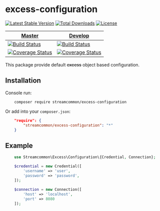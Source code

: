 # excess-configuration
[![Latest Stable Version](https://poser.pugx.org/streamcommon/excess-configuration/v/stable)](https://packagist.org/packages/streamcommon/excess-configuration)
[![Total Downloads](https://poser.pugx.org/streamcommon/excess-configuration/downloads)](https://packagist.org/packages/streamcommon/excess-configuration)
[![License](https://poser.pugx.org/streamcommon/excess-configuration/license)](./LICENSE)

[Master][Master] | [Develop][Develop]
------------ | -------------
[![Build Status][Master image]][Master] | [![Build Status][Develop image]][Develop]
[![Coverage Status][Master coverage image]][Master coverage] | [![Coverage Status][Develop coverage image]][Develop coverage]

This package provide default ~~excess~~ object based configuration.

## Installation
Console run:
```console
    composer require streamcommon/excess-configuration
```
Or add into your `composer.json`:
```json
    "require": {
        "streamcommon/excess-configuration": "*"
    }
```

## Example
```php
    use Streamcommon\Excess\Configuration\{Credential, Connection};

    $credential = new Credential([
        'username' => 'user',
        'password' => 'password',
    ]);
    
    $connection = new Connection([
        'host' => 'localhost',
        'port' => 8080
    ]);
```

[Master image]: https://travis-ci.org/streamcommon/excess-configuration.svg?branch=master
[Master]: https://travis-ci.org/streamcommon/excess-configuration
[Master coverage image]: https://coveralls.io/repos/github/streamcommon/excess-configuration/badge.svg?branch=master
[Master coverage]: https://coveralls.io/github/streamcommon/excess-configuration?branch=master
[Develop image]: https://travis-ci.org/streamcommon/excess-configuration.svg?branch=develop
[Develop]: https://travis-ci.org/streamcommon/excess-configuration
[Develop coverage image]: https://coveralls.io/repos/github/streamcommon/excess-configuration/badge.svg?branch=develop
[Develop coverage]: https://coveralls.io/github/streamcommon/excess-configuration?branch=develop